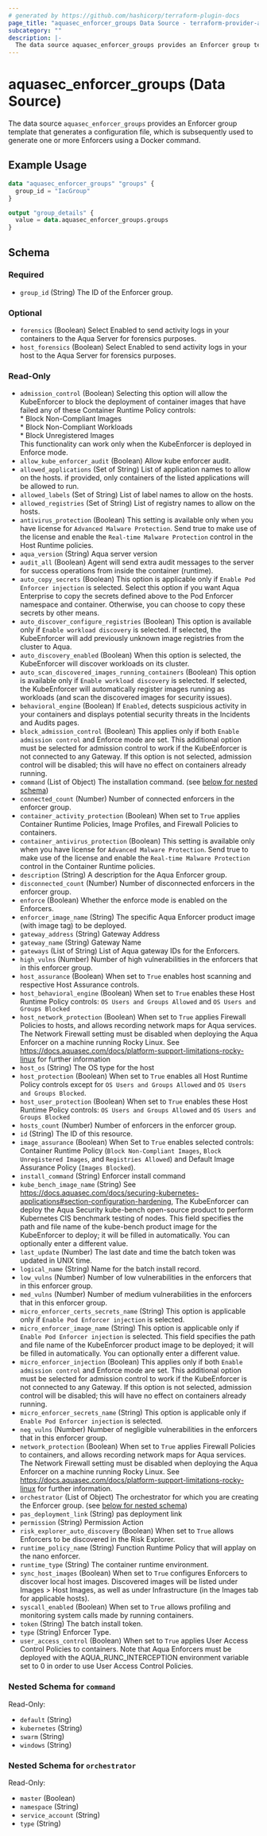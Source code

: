 ```yaml
---
# generated by https://github.com/hashicorp/terraform-plugin-docs
page_title: "aquasec_enforcer_groups Data Source - terraform-provider-aquasec"
subcategory: ""
description: |-
  The data source aquasec_enforcer_groups provides an Enforcer group template that generates a configuration file, which is subsequently used to generate one or more Enforcers using a Docker command.
---
```


# aquasec_enforcer_groups (Data Source)

The data source `aquasec_enforcer_groups` provides an Enforcer group template that generates a configuration file, which is subsequently used to generate one or more Enforcers using a Docker command.

## Example Usage

```terraform
data "aquasec_enforcer_groups" "groups" {
  group_id = "IacGroup"
}

output "group_details" {
  value = data.aquasec_enforcer_groups.groups
}
```

<!-- schema generated by tfplugindocs -->
## Schema

### Required

- `group_id` (String) The ID of the Enforcer group.

### Optional

- `forensics` (Boolean) Select Enabled to send activity logs in your containers to the Aqua Server for forensics purposes.
- `host_forensics` (Boolean) Select Enabled to send activity logs in your host to the Aqua Server for forensics purposes.

### Read-Only

- `admission_control` (Boolean) Selecting this option will allow the KubeEnforcer to block the deployment of container images that have failed any of these Container Runtime Policy controls:\
				* Block Non-Compliant Images\
				* Block Non-Compliant Workloads\
				* Block Unregistered Images\
				This functionality can work only when the KubeEnforcer is deployed in Enforce mode.
- `allow_kube_enforcer_audit` (Boolean) Allow kube enforcer audit.
- `allowed_applications` (Set of String) List of application names to allow on the hosts. if provided, only containers of the listed applications will be allowed to run.
- `allowed_labels` (Set of String) List of label names to allow on the hosts.
- `allowed_registries` (Set of String) List of registry names to allow on the hosts.
- `antivirus_protection` (Boolean) This setting is available only when you have license for `Advanced Malware Protection`. Send true to make use of the license and enable the `Real-time Malware Protection` control in the Host Runtime policies.
- `aqua_version` (String) Aqua server version
- `audit_all` (Boolean) Agent will send extra audit messages to the server for success operations from inside the container (runtime).
- `auto_copy_secrets` (Boolean) This option is applicable only if `Enable Pod Enforcer injection` is selected. Select this option if you want Aqua Enterprise to copy the secrets defined above to the Pod Enforcer namespace and container. Otherwise, you can choose to copy these secrets by other means.
- `auto_discover_configure_registries` (Boolean) This option is available only if `Enable workload discovery` is selected. If selected, the KubeEnforcer will add previously unknown image registries from the cluster to Aqua.
- `auto_discovery_enabled` (Boolean) When this option is selected, the KubeEnforcer will discover workloads on its cluster.
- `auto_scan_discovered_images_running_containers` (Boolean) This option is available only if `Enable workload discovery` is selected. If selected, the KubeEnforcer will automatically register images running as workloads (and scan the discovered images for security issues).
- `behavioral_engine` (Boolean) If `Enabled`, detects suspicious activity in your containers and displays potential security threats in the Incidents and Audits pages.
- `block_admission_control` (Boolean) This applies only if both `Enable admission control` and Enforce mode are set. This additional option must be selected for admission control to work if the KubeEnforcer is not connected to any Gateway. If this option is not selected, admission control will be disabled; this will have no effect on containers already running.
- `command` (List of Object) The installation command. (see [below for nested schema](#nestedatt--command))
- `connected_count` (Number) Number of connected enforcers in the enforcer group.
- `container_activity_protection` (Boolean) When set to `True` applies Container Runtime Policies, Image Profiles, and Firewall Policies to containers.
- `container_antivirus_protection` (Boolean) This setting is available only when you have license for `Advanced Malware Protection`. Send true to make use of the license and enable the `Real-time Malware Protection` control in the Container Runtime policies.
- `description` (String) A description for the Aqua Enforcer group.
- `disconnected_count` (Number) Number of disconnected enforcers in the enforcer group.
- `enforce` (Boolean) Whether the enforce mode is enabled on the Enforcers.
- `enforcer_image_name` (String) The specific Aqua Enforcer product image (with image tag) to be deployed.
- `gateway_address` (String) Gateway Address
- `gateway_name` (String) Gateway Name
- `gateways` (List of String) List of Aqua gateway IDs for the Enforcers.
- `high_vulns` (Number) Number of high vulnerabilities in the enforcers that in this enforcer group.
- `host_assurance` (Boolean) When set to `True` enables host scanning and respective Host Assurance controls.
- `host_behavioral_engine` (Boolean) When set to `True` enables these Host Runtime Policy controls: `OS Users and Groups Allowed` and `OS Users and Groups Blocked`
- `host_network_protection` (Boolean) When set to `True` applies Firewall Policies to hosts, and allows recording network maps for Aqua services. The Network Firewall setting must be disabled when deploying the Aqua Enforcer on a machine running Rocky Linux. See https://docs.aquasec.com/docs/platform-support-limitations-rocky-linux for further information
- `host_os` (String) The OS type for the host
- `host_protection` (Boolean) When set to `True` enables all Host Runtime Policy controls except for `OS Users and Groups Allowed` and `OS Users and Groups Blocked`.
- `host_user_protection` (Boolean) When set to `True` enables these Host Runtime Policy controls: `OS Users and Groups Allowed` and `OS Users and Groups Blocked`
- `hosts_count` (Number) Number of enforcers in the enforcer group.
- `id` (String) The ID of this resource.
- `image_assurance` (Boolean) When Set to `True` enables selected controls: Container Runtime Policy (`Block Non-Compliant Images`, `Block Unregistered Images`, and `Registries Allowed`) and Default Image Assurance Policy (`Images Blocked`).
- `install_command` (String) Enforcer install command
- `kube_bench_image_name` (String) See https://docs.aquasec.com/docs/securing-kubernetes-applications#section-configuration-hardening, The KubeEnforcer can deploy the Aqua Security kube-bench open-source product to perform Kubernetes CIS benchmark testing of nodes.
				This field specifies the path and file name of the kube-bench product image for the KubeEnforcer to deploy; it will be filled in automatically. You can optionally enter a different value.
- `last_update` (Number) The last date and time the batch token was updated in UNIX time.
- `logical_name` (String) Name for the batch install record.
- `low_vulns` (Number) Number of low vulnerabilities in the enforcers that in this enforcer group.
- `med_vulns` (Number) Number of medium vulnerabilities in the enforcers that in this enforcer group.
- `micro_enforcer_certs_secrets_name` (String) This option is applicable only if `Enable Pod Enforcer injection` is selected.
- `micro_enforcer_image_name` (String) This option is applicable only if `Enable Pod Enforcer injection` is selected. This field specifies the path and file name of the KubeEnforcer product image to be deployed; it will be filled in automatically. You can optionally enter a different value.
- `micro_enforcer_injection` (Boolean) This applies only if both `Enable admission control` and Enforce mode are set. This additional option must be selected for admission control to work if the KubeEnforcer is not connected to any Gateway. If this option is not selected, admission control will be disabled; this will have no effect on containers already running.
- `micro_enforcer_secrets_name` (String) This option is applicable only if `Enable Pod Enforcer injection` is selected.
- `neg_vulns` (Number) Number of negligible vulnerabilities in the enforcers that in this enforcer group.
- `network_protection` (Boolean) When set to `True` applies Firewall Policies to containers, and allows recording network maps for Aqua services. The Network Firewall setting must be disabled when deploying the Aqua Enforcer on a machine running Rocky Linux. See https://docs.aquasec.com/docs/platform-support-limitations-rocky-linux for further information.
- `orchestrator` (List of Object) The orchestrator for which you are creating the Enforcer group. (see [below for nested schema](#nestedatt--orchestrator))
- `pas_deployment_link` (String) pas deployment link
- `permission` (String) Permission Action
- `risk_explorer_auto_discovery` (Boolean) When set to `True` allows Enforcers to be discovered in the Risk Explorer.
- `runtime_policy_name` (String) Function Runtime Policy that will applay on the nano enforcer.
- `runtime_type` (String) The container runtime environment.
- `sync_host_images` (Boolean) When set to `True` configures Enforcers to discover local host images. Discovered images will be listed under Images > Host Images, as well as under Infrastructure (in the Images tab for applicable hosts).
- `syscall_enabled` (Boolean) When set to `True` allows profiling and monitoring system calls made by running containers.
- `token` (String) The batch install token.
- `type` (String) Enforcer Type.
- `user_access_control` (Boolean) When set to `True` applies User Access Control Policies to containers. Note that Aqua Enforcers must be deployed with the AQUA_RUNC_INTERCEPTION environment variable set to 0 in order to use User Access Control Policies.

<a id="nestedatt--command"></a>
### Nested Schema for `command`

Read-Only:

- `default` (String)
- `kubernetes` (String)
- `swarm` (String)
- `windows` (String)


<a id="nestedatt--orchestrator"></a>
### Nested Schema for `orchestrator`

Read-Only:

- `master` (Boolean)
- `namespace` (String)
- `service_account` (String)
- `type` (String)


